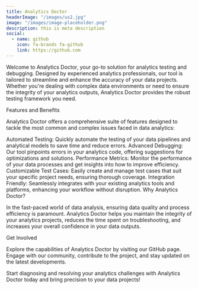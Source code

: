```yaml
---
title: Analytics Doctor
headerImage: "/images/us2.jpg"
image: "/images/image-placeholder.png"
description: this is meta description
social:
  - name: github
    icon: fa-brands fa-github
    link: https://github.com
---
```


Welcome to Analytics Doctor, your go-to solution for analytics testing and debugging. Designed by experienced analytics professionals, our tool is tailored to streamline and enhance the accuracy of your data projects. Whether you're dealing with complex data environments or need to ensure the integrity of your analytics outputs, Analytics Doctor provides the robust testing framework you need.

Features and Benefits

Analytics Doctor offers a comprehensive suite of features designed to tackle the most common and complex issues faced in data analytics:

Automated Testing: Quickly automate the testing of your data pipelines and analytical models to save time and reduce errors.
Advanced Debugging: Our tool pinpoints errors in your analytics code, offering suggestions for optimizations and solutions.
Performance Metrics: Monitor the performance of your data processes and get insights into how to improve efficiency.
Customizable Test Cases: Easily create and manage test cases that suit your specific project needs, ensuring thorough coverage.
Integration Friendly: Seamlessly integrates with your existing analytics tools and platforms, enhancing your workflow without disruption.
Why Analytics Doctor?

In the fast-paced world of data analysis, ensuring data quality and process efficiency is paramount. Analytics Doctor helps you maintain the integrity of your analytics projects, reduces the time spent on troubleshooting, and increases your overall confidence in your data outputs.

Get Involved

Explore the capabilities of Analytics Doctor by visiting our GitHub page. Engage with our community, contribute to the project, and stay updated on the latest developments.

Start diagnosing and resolving your analytics challenges with Analytics Doctor today and bring precision to your data projects!